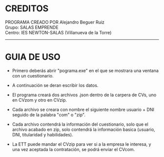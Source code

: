 # CREDITOS
PROGRAMA CREADO POR Alejandro Beguer Ruiz  
Grupo: SALAS EMPRENDE  
Centro: IES NEWTON-SALAS (Villanueva de la Torre)
___________________________________________________
# GUIA DE USO

- Primero deberás abrir "pograma.exe" en el que se mostrara una ventana con un cuestionario.

- A continuación se deran escribir los datos.

- El programa creará dos archivos .json dentro de la carpera de CVs, uno en CVzom y otro en CVzip.

- Cada archivo se creara con nombre el siguiente nombre usuario + DNI seguido de la palabra "com" o "zip".

- Cada archivo contendrá la información del cuestionario, solo que el archivo acabado en zip, solo contendrá
la información basica (usuario, DNI, titularidad y habilidades).

- La ETT puede mandar el CVzip para ver si a la empresa le interesa, y una vez aceptada la contratación, se podrá enviar el CVcom.

